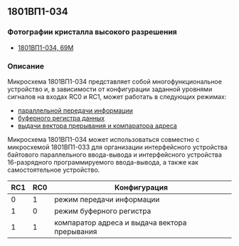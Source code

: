## 1801ВП1-034

### Фотографии кристалла высокого разрешения
- [1801ВП1-034, 69M](http://www.1801bm1.com/files/retro/1801/images/vp1-034.jpg)

### Описание
Микросхема 1801ВП1-034 представляет собой многофункциональное устройство и,
в зависимости от конфигурации заданной уровнями сигналов на входах RC0 и RC1,
может работать в следующих режимах:
- [параллельной передачи информации](/034/doc/pio.md)
- [буферного регистра данных](/034/doc/reg.md)
- [выдачи вектора прерывания и компаратора адреса](/034/doc/aciv.md)

Микросхема 1801ВП1-034 может использоваться совместно с микросхемой 1801ВП1-033
для организации интерфейсного устройства байтового параллельного ввода-вывода
и интерфейсного устройства 16-разрядного программируемого ввода-вывода, а также
как самостоятельное устройство.

| RC1 | RC0 | Конфигурация
|-----|-----|--------------------------------------------------------
|  0  |  1  | режим передачи информации
|  1  |  0  | режим буферного регистра
|  1  |  1  | компаратор адреса и выдача вектора прерывания
